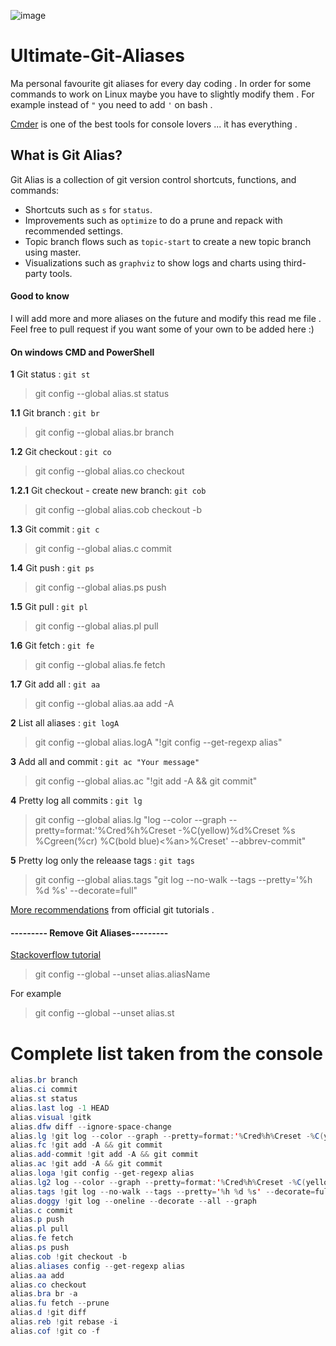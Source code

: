 ![image](https://git-scm.com/images/logos/downloads/Git-Logo-2Color.png)

# Ultimate-Git-Aliases
Ma personal favourite git aliases for every day coding . In order for some commands to work on Linux maybe you have to slightly modify them . For example instead of `"` you need to add `'` on bash .

[Cmder](http://cmder.net/) is one of the best tools for console lovers ... it has everything .

## What is Git Alias?

Git Alias is a collection of git version control shortcuts, functions, and commands:

  * Shortcuts such as `s` for `status`.
  * Improvements such as `optimize` to do a prune and repack with recommended settings.
  * Topic branch flows such as `topic-start` to create a new topic branch using master.
  * Visualizations such as `graphviz` to show logs and charts using third-party tools.

#### Good to know
I will add more and more aliases on the future and modify this read me file . Feel free to pull request if you want some of your own to be added here :)

#### On windows CMD and PowerShell

 **1** Git status : `git st`
 > git config --global alias.st status

 **1.1** Git branch : `git br`
 > git config --global alias.br branch
 
 **1.2** Git checkout : `git co`
 > git config --global alias.co checkout
 
 **1.2.1** Git checkout - create new branch: `git cob`
 > git config --global alias.cob checkout -b
 
 **1.3** Git commit : `git c`
 > git config --global alias.c commit
 
 **1.4** Git push : `git ps`
 > git config --global alias.ps push
 
 **1.5** Git pull : `git pl`
 > git config --global alias.pl pull
 
 **1.6** Git fetch : `git fe`
 > git config --global alias.fe fetch
 
  **1.7** Git add all : `git aa`
 > git config --global alias.aa add -A
 
**2** List all aliases : `git logA`
> git config --global alias.logA "!git config --get-regexp alias"

**3** Add all and commit : `git ac "Your message"`
> git config --global alias.ac "!git add -A && git commit"

**4** Pretty log all commits : `git lg`
> git config --global alias.lg "log --color --graph --pretty=format:'%Cred%h%Creset -%C(yellow)%d%Creset %s %Cgreen(%cr) %C(bold blue)<%an>%Creset' --abbrev-commit"

**5** Pretty log only the releaase tags : `git tags`
>git config --global alias.tags "git log --no-walk --tags --pretty='%h %d %s' --decorate=full"

[More recommendations](https://git-scm.com/book/en/v2/Git-Basics-Git-Aliases) from official git tutorials .

#### --------- Remove Git Aliases---------

[Stackoverflow tutorial](https://stackoverflow.com/questions/23512402/how-can-i-delete-a-git-alias)

>git config --global --unset alias.aliasName

For example

>git config --global --unset alias.st

# Complete list taken from the console

``` java
alias.br branch                                                                                                                                  
alias.ci commit                                                                                                                                  
alias.st status                                                                                                                                  
alias.last log -1 HEAD                                                                                                                           
alias.visual !gitk                                                                                                                               
alias.dfw diff --ignore-space-change                                                                                                             
alias.lg !git log --color --graph --pretty=format:'%Cred%h%Creset -%C(yellow)%d%Creset %s %Cgreen(%cr) %C(bold blue)<%an>%Creset' --abbrev-commit
alias.fc !git add -A && git commit                                                                                                               
alias.add-commit !git add -A && git commit                                                                                                       
alias.ac !git add -A && git commit                                                                                                               
alias.loga !git config --get-regexp alias                                                                                                        
alias.lg2 log --color --graph --pretty=format:'%Cred%h%Creset -%C(yellow)%d%Creset %s %Cgreen(%cr) %C(bold blue)<%an>%Creset' --abbrev-commit    
alias.tags !git log --no-walk --tags --pretty='%h %d %s' --decorate=full                                                                         
alias.doggy !git log --oneline --decorate --all --graph                                                                                          
alias.c commit                                                                                                                                   
alias.p push                                                                                                                                     
alias.pl pull                                                                                                                                    
alias.fe fetch                                                                                                                                   
alias.ps push                                                                                                                                    
alias.cob !git checkout -b                                                                                                                       
alias.aliases config --get-regexp alias                                                                                                          
alias.aa add                                                                                                                                     
alias.co checkout                                                                                                                                
alias.bra br -a                                                                                                                                  
alias.fu fetch --prune                                                                                                                           
alias.d !git diff                                                                                                                                
alias.reb !git rebase -i                                                                                                                         
alias.cof !git co -f                                                                                                                             

```
